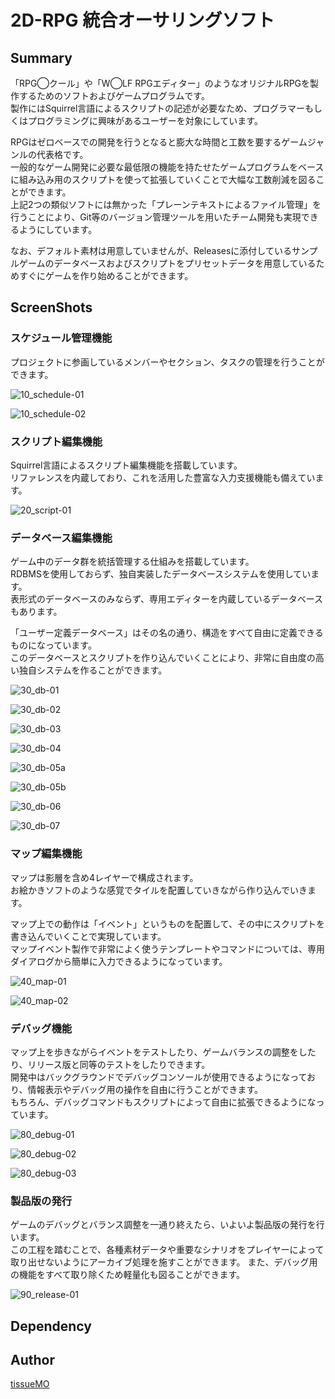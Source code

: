 # 2D-RPG 統合オーサリングソフト

## Summary

「RPG◯クール」や「W◯LF RPGエディター」のようなオリジナルRPGを製作するためのソフトおよびゲームプログラムです。  
製作にはSquirrel言語によるスクリプトの記述が必要なため、プログラマーもしくはプログラミングに興味があるユーザーを対象にしています。  

RPGはゼロベースでの開発を行うとなると膨大な時間と工数を要するゲームジャンルの代表格です。  
一般的なゲーム開発に必要な最低限の機能を持たせたゲームプログラムをベースに組み込み用のスクリプトを使って拡張していくことで大幅な工数削減を図ることができます。  
上記2つの類似ソフトには無かった「プレーンテキストによるファイル管理」を行うことにより、Git等のバージョン管理ツールを用いたチーム開発も実現できるようにしています。  

なお、デフォルト素材は用意していませんが、Releasesに添付しているサンプルゲームのデータベースおよびスクリプトをプリセットデータを用意しているためすぐにゲームを作り始めることができます。


## ScreenShots

### スケジュール管理機能

プロジェクトに参画しているメンバーやセクション、タスクの管理を行うことができます。  

![10_schedule-01](https://user-images.githubusercontent.com/20965271/81160577-33e20080-8fc5-11ea-8d77-ac244fb47b96.png)

![10_schedule-02](https://user-images.githubusercontent.com/20965271/81160579-35132d80-8fc5-11ea-9902-88befd5a1f06.png)


### スクリプト編集機能

Squirrel言語によるスクリプト編集機能を搭載しています。  
リファレンスを内蔵しており、これを活用した豊富な入力支援機能も備えています。

![20_script-01](https://user-images.githubusercontent.com/20965271/81160582-36445a80-8fc5-11ea-8cd7-fbfce212fc6f.png)


### データベース編集機能

ゲーム中のデータ群を統括管理する仕組みを搭載しています。  
RDBMSを使用しておらず、独自実装したデータベースシステムを使用しています。  
表形式のデータベースのみならず、専用エディターを内蔵しているデータベースもあります。  

「ユーザー定義データベース」はその名の通り、構造をすべて自由に定義できるものになっています。  
このデータベースとスクリプトを作り込んでいくことにより、非常に自由度の高い独自システムを作ることができます。  

![30_db-01](https://user-images.githubusercontent.com/20965271/81160587-380e1e00-8fc5-11ea-834e-b9b5024b57f0.png)

![30_db-02](https://user-images.githubusercontent.com/20965271/81160592-38a6b480-8fc5-11ea-9449-f41d6b5a04f1.png)

![30_db-03](https://user-images.githubusercontent.com/20965271/81160595-39d7e180-8fc5-11ea-81b3-b062cf44e5fe.png)

![30_db-04](https://user-images.githubusercontent.com/20965271/81160597-3a707800-8fc5-11ea-8920-4dc320c61d2a.png)

![30_db-05a](https://user-images.githubusercontent.com/20965271/81160602-3c3a3b80-8fc5-11ea-92a9-0a65f45eb454.png)

![30_db-05b](https://user-images.githubusercontent.com/20965271/81160606-3e9c9580-8fc5-11ea-9f84-42dc83b7391a.gif)

![30_db-06](https://user-images.githubusercontent.com/20965271/81160613-40665900-8fc5-11ea-87cd-4363bcdbca34.png)

![30_db-07](https://user-images.githubusercontent.com/20965271/81160616-40feef80-8fc5-11ea-8888-129ead790bf7.png)


### マップ編集機能

マップは影層を含め4レイヤーで構成されます。  
お絵かきソフトのような感覚でタイルを配置していきながら作り込んでいきます。  

マップ上での動作は「イベント」というものを配置して、その中にスクリプトを書き込んでいくことで実現しています。  
マップイベント製作で非常によく使うテンプレートやコマンドについては、専用ダイアログから簡単に入力できるようになっています。  

![40_map-01](https://user-images.githubusercontent.com/20965271/81160621-42301c80-8fc5-11ea-8553-497583f9faeb.jpg)

![40_map-02](https://user-images.githubusercontent.com/20965271/81160624-452b0d00-8fc5-11ea-9d7b-5262c10ce95e.png)


### デバッグ機能

マップ上を歩きながらイベントをテストしたり、ゲームバランスの調整をしたり、リリース版と同等のテストをしたりできます。  
開発中はバックグラウンドでデバッグコンソールが使用できるようになっており、情報表示やデバッグ用の操作を自由に行うことができます。  
もちろん、デバッグコマンドもスクリプトによって自由に拡張できるようになっています。  

![80_debug-01](https://user-images.githubusercontent.com/20965271/81160627-465c3a00-8fc5-11ea-8ac6-44e83f02b557.png)

![80_debug-02](https://user-images.githubusercontent.com/20965271/81160632-46f4d080-8fc5-11ea-8e97-a8813b28e8c1.png)

![80_debug-03](https://user-images.githubusercontent.com/20965271/81160636-478d6700-8fc5-11ea-9ca8-8d98abecdb8d.jpg)


### 製品版の発行

ゲームのデバッグとバランス調整を一通り終えたら、いよいよ製品版の発行を行います。  
この工程を踏むことで、各種素材データや重要なシナリオをプレイヤーによって取り出せないようにアーカイブ処理を施すことができます。
また、デバッグ用の機能をすべて取り除くため軽量化も図ることができます。

![90_release-01](https://user-images.githubusercontent.com/20965271/81160640-48be9400-8fc5-11ea-9be7-a5dc65867c6d.png)


## Dependency




## Author

[tissueMO](https://github.com/tissueMO)
